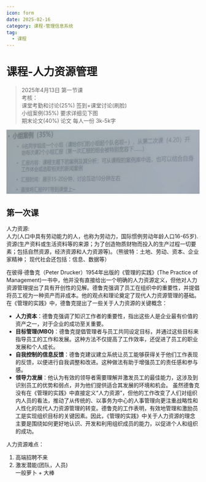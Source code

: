 ```yaml
---
icon: form
date: 2025-02-16
category: 课程-管理信息系统
tag:
  - 课程
---
```

# 课程-人力资源管理 
> 2025年4月13日 第一节课  
> 考核：    
> 课堂考勤和讨论(25%) 签到+课堂讨论(刷脸)    
> 小组案例(35%)  要求详细见下图   
> 期末论文(40%) 论文 每人一份 3k-5k字    
> 

![img.png](assets/hr_check.png)


## 第一次课 
人力资源:   
人力(人口中具有劳动能力的人，也称为劳动力，国际惯例劳动年龄人口16-65岁).       
资源(生产资料或生活资料等的来源；为了创造物质财物而投入的生产过程一切要素；包括自然资源，经济资源和人力资源等)。（熊彼特：土地、劳动、资本、企业家精神；
现代社会还包括：信息、数据等）    


在彼得·德鲁克（Peter Drucker）1954年出版的《管理的实践》(The Practice of Management)一书中，他并没有直接给出一个明确的人力资源定义，但他对人力资源管理提出了具有开创性的见解。德鲁克强调了员工在组织中的重要性，并提倡将员工视为一种资产而非成本。他的观点和理论奠定了现代人力资源管理的基础。
在《管理的实践》中，德鲁克提出了一些关于人力资源的关键概念：
- **人力资本**：德鲁克强调了知识工作者的重要性，指出这些人是企业最有价值的资产之一，对于企业的成功至关重要。
- **目标管理(MBO)**：德鲁克提倡管理者与员工共同设定目标，并通过这些目标来指导员工的工作和发展。这种方法不仅提高了工作效率，还促进了员工的职业发展和个人成长。
- **自我控制的信息反馈**：德鲁克建议建立系统让员工能够获得关于他们工作表现的反馈，以便进行自我调整和改进。这种做法有助于增强员工的责任感和参与感。
- **领导力发展**：他认为有效的领导者需要理解并激发员工的最佳能力，这涉及到识别员工的优势和弱点，并为他们提供适合其发展的环境和机会。
虽然德鲁克没有在《管理的实践》中直接定义“人力资源”，但他的工作改变了人们对组织内人员的看法，推动了从传统的、以事务为中心的人事管理向更注重战略性和人性化的现代人力资源管理的转变。德鲁克的工作表明，有效地管理和激励员工是实现组织目标的关键因素。因此，《管理的实践》中关于人力资源的理念主要是围绕如何更好地认识、开发和利用组织成员的能力，以促进个人和组织的成功。



人力资源难点：  
1. 高端招聘不来     
2. 激发潜能(团队，人员)   
一般萝卜 + 大棒   
